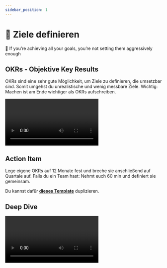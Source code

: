 ```yaml
---
sidebar_position: 1
---
```


# 🎯 Ziele definieren


<Callout>
  📍 If you’re achieving all your goals, you’re not setting them aggressively enough
</Callout>

## OKRs - Objektive Key Results

OKRs sind eine sehr gute Möglichkeit, um Ziele zu definieren, die umsetzbar sind. Somit umgehst du unrealistische und wenig messbare Ziele. Wichtig: Machen ist am Ende wichtiger als OKRs aufschreiben.

<Grid>
<Video sourceId="B25awqGLB-c" />
<Video sourceId="qYAnz1PwpRA" />
</Grid>

## Action Item

Lege eigene OKRs auf 12 Monate fest und breche sie anschließend auf Quartale auf.
Falls du ein Team hast: Nehmt euch 60 min und definiert sie gemeinsam.

Du kannst dafür <ins>[**dieses Template**](https://www.notion.so/joels-code/OKRs-71e38abb18924ddc9e3c89380144bc2b?pvs=4)</ins> duplizieren.


## Deep Dive

<Grid>
  <Video sourceId="L4N1q4RNi9I" />
  <Video sourceId="1nEyzZnSsTg" />
  <Video sourceId="Neu4aCB3378" />
  <Video sourceId="6DTK9yDP6p0" />
</Grid>
